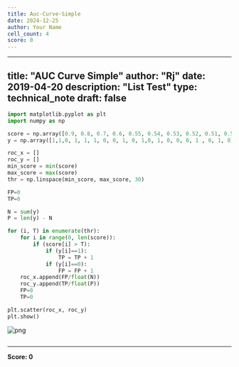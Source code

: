 ```yaml
---
title: Auc-Curve-Simple
date: 2024-12-25
author: Your Name
cell_count: 4
score: 0
---
```


---
title: "AUC Curve Simple"
author: "Rj"
date: 2019-04-20
description: "List Test"
type: technical_note
draft: false
---

```python
import matplotlib.pyplot as plt
import numpy as np
```


```python
score = np.array([0.9, 0.8, 0.7, 0.6, 0.55, 0.54, 0.53, 0.52, 0.51, 0.505, 0.4, 0.39, 0.38, 0.37, 0.36, 0.35, 0.34, 0.33, 0.30, 0.1])
y = np.array([1,1,0, 1, 1, 1, 0, 0, 1, 0, 1,0, 1, 0, 0, 0, 1 , 0, 1, 0])

roc_x = []
roc_y = []
min_score = min(score)
max_score = max(score)
thr = np.linspace(min_score, max_score, 30)

FP=0
TP=0

N = sum(y)
P = len(y) - N

for (i, T) in enumerate(thr):
    for i in range(0, len(score)):
        if (score[i] > T):
            if (y[i]==1):
                TP = TP + 1
            if (y[i]==0):
                FP = FP + 1
    roc_x.append(FP/float(N))
    roc_y.append(TP/float(P))
    FP=0
    TP=0

plt.scatter(roc_x, roc_y)
plt.show()
```


    
![png](/mlnotes/images/auc-curve-simple_2_0.png)
    



```python

```


---
**Score: 0**